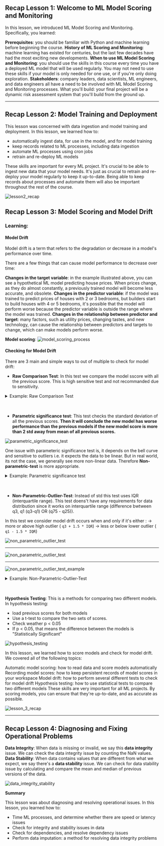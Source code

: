 
## Recap Lesson 1: Welcome to ML Model Scoring and Monitoring

In this lesson, we introduced ML Model Scoring and Monitoring. Specifically, you learned:

**Prerequisites**: you should be familiar with Python and machine learning before beginning the course.
**History of ML Scoring and Monitoring**: machine learning has existed for centuries, but the last few decades have had the most exciting new developments.
**When to use ML Model Scoring and Monitoring**: you should use the skills in this course every time you have a deployed ML model that will be used regularly. You may not need to use these skills if your model is only needed for one use, or if you're only doing exploration.
**Stakeholders**: company leaders, data scientists, ML engineers, and data engineers all have a need to be involved with ML Model Scoring and Monitoring processes.
What you'll build: your final project will be a dynamic risk assessment system that you'll build from the ground up.

----


## Recap Lesson 2: Model Training and Deployment

This lesson was concerned with data ingestion and model training and deployment. In this lesson, we learned how to:

* automatically ingest data, for use in the model, and for model training
* keep records related to ML processes, including data ingestion
* automate ML processes using cron jobs
* retrain and re-deploy ML models

These skills are important for every ML project. It's crucial to be able to ingest new data that your model needs. It's just as crucial to retrain and re-deploy your model regularly to keep it up-to-date. Being able to keep records about processes and automate them will also be important throughout the rest of the course.

![lesson2_recap](./images/lesson2_recap.png)

## Recap Lesson 3: Model Scoring and Model Drift

### Learning: 

#### Model Drift
Model drift is a term that refers to the degradation or decrease in a model's performance over time.

There are a few things that can cause model performance to decrease over time:

**Changes in the target variable**: in the example illustrated above, you can see a hypothetical ML model predicting house prices. When prices change, as they do almost constantly, a previously trained model will become less accurate, and obsolete.
**Changes in the predictor variable**: if the model was trained to predict prices of houses with 2 or 3 bedrooms, but builders start to build houses with 4 or 5 bedrooms, it's possible that the model will perform worse because the predictor variable is outside the range where the model was trained.
**Changes in the relationship between predictor and target**: many factors, such as utility prices, changing tastes, and new technology, can cause the relationship between predictors and targets to change, which can make models perform worse.

**Model scoring**:
![model_scoring_process](./images/model_scoring_process.png)


#### Checking for Model Drift
There are 3 main and simple ways to out of multiple to check for model drift:

* **Raw Comparison Test**: In this test we compare the model sscore with all the previous score. This is high sensitive test and not recommanded due to sensitivity.

<details>
<summary> Example: Raw Comparison Test </summary>
<hr>

```
new_f1_score = <new F1 Socre>
previous_scores_list = <List of all previous models F1 Scores> 

model_drift = new_f1_score < np.min(previous_scores_list)

```

</hr>
</details>
<br>
<br>


* **Parametric significance test**: This test checks the standard deviation of all the previous scores. **Then it will conclude the new model has worse performance than the previous models if the new model score is more than 2 std away from mean of all previous scores.**

![parametric_significance_test](./images/parametric_significance_test.png)

One issue with parameteric significance test is, it depends on the bell curve and sensitive to outliers i.e. it expects the data to be linear. But in real world, its not the case, we generally see more non-linear data. Therefore **Non-parametric-test** is more appropriate.

<details>
<summary> Example: Parametric significance test </summary>
<hr>

```
new_f1_score = <new F1 Socre>
previous_scores_list = <List of all previous models F1 Scores> 

model_drift = new_f1_score < np.mean(previous_scores_list) - 2 * np.std(previous_scores_list)

```

</hr>
</details>
<br>
<br>


* **Non-Parametric-Outlier-Test**: Instead of std this test uses IQR (interquartile range). This test doens't have any requirements for data distribution since it works on interquartile range (difference bwtween q3, q1 (q3-q1) OR (q75 - q25)).

In this test we consider model drift occurs when and only if it's either :
    -> more or above high outlier ( `q3 + 1.5 * IQR`)
    -> less or below lower outlier ( `q1 - 1.5 * IQR`)

![non_parametric_outlier_test](./images/non_parametric_test.png)

---

![non_parametric_outlier_test](images/non_parametric_outlier_test.png)

---

![non_parametric_outlier_test_example](images/non_parametric_outlier_test_example.png)

<details>
<summary> Example: Non-Parametric-Outlier-Test </summary>
<hr>

```
new_f1_score = <new F1 Socre>
previous_scores_list = <List of all previous models F1 Scores> 

iqr = np.quantile(previous_scores_list, 0.75) - np.quantile(previous_scores_list, 0.25)
model_drift = new_f1_score < np.quantile(previous_scores_list, 0.25) - (1.5 * iqr)
```

</hr>
</details>
<br>
<br>


**Hypothesis Testing**: This is a methods for comparing two different models. In hypothesis testing:
* load previous scores for both models
* Use a t-test to compare the two sets of scores.
* Check weather p < 0.05
* If p < 0.05, that means the difference between the models is "Statistically Significant"

![hypothesis_testing](./images/hypothesis_testing.png)


In this lesson, we learned how to score models and check for model drift. We covered all of the following topics:

Automatic model scoring: how to read data and score models automatically
Recording model scores: how to keep persistent records of model scores in your workspace
Model drift: how to perform several different tests to check for model drift
Hypothesis testing: how to use statistical tests to compare two different models
These skills are very important for all ML projects. By scoring models, you can ensure that they're up-to-date, and as accurate as possible.

![lesson_3_recap](./images/lesson_3_recap.png)

----

## Recap Lesson 4: Diagnosing and Fixing Operational Problems

**Data Integrity**: When data is missing or invalid, we say this **data integrity** issue. We can check the data integrity issue by counting the NaN values.<br>
**Data Stability**: When data contains values that are different from what we expect, we say there's a **data stability** issue. We can check for data stability issue by calculating and compare the mean and median of previous versions of the data. <br>

![data_integrity_stability](./images/data_integrity_stability.png)


**Summary**

This lesson was about diagnosing and resolving operational issues. In this lesson, you learned how to:

* Time ML processes, and determine whether there are speed or latency issues
* Check for integrity and stability issues in data
* Check for dependencies, and resolve dependency issues
* Perform data imputation: a method for resolving data integrity problems



